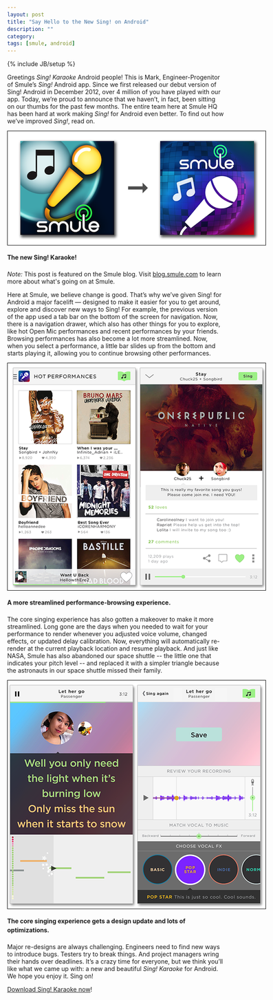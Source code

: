 ```yaml
---
layout: post
title: "Say Hello to the New Sing! on Android"
description: ""
category: 
tags: [smule, android]
---
```

{% include JB/setup %}

Greetings *Sing! Karaoke* Android people! This is Mark, Engineer-Progenitor of Smule’s *Sing!* Android app. Since we first released our debut version of Sing! Android in December 2012, over 4 million of you have played with our app. Today, we’re proud to announce that we haven’t, in fact, been sitting on our thumbs for the past few months. The entire team here at Smule HQ has been hard at work making *Sing!* for Android even better. To find out how we’ve improved *Sing!*, read on.

<div>
	<img class="rounded-corners" style="max-width: 600px; border: 1px solid #000000;" src="/assets/images/posts/2014-05-28/new_icon.png"/>
	<p class="caption-text" style="line-height: 1.5em; margin-bottom: 20px;"><strong>The new Sing! Karaoke!</strong></p>
</div>

<!--break-->

*Note:* This post is featured on the Smule blog. Visit [blog.smule.com][1] to learn more about what's going on at Smule.

Here at Smule, we believe change is good. That’s why we’ve given Sing! for Android a major facelift — designed to make it easier for you to get around, explore and discover new ways to Sing! For example, the previous version of the app used a tab bar on the bottom of the screen for navigation. Now, there is a navigation drawer, which also has other things for you to explore, like hot Open Mic performances and recent performances by your friends. Browsing performances has also become a lot more streamlined. Now, when you select a performance, a little bar slides up from the bottom and starts playing it, allowing you to continue browsing other performances. 

<div>
	<img class="rounded-corners" style="max-width: 600px; border: 1px solid #000000;" src="/assets/images/posts/2014-05-28/browsing.png"/>
	<p class="caption-text" style="line-height: 1.5em; margin-bottom: 20px;"><strong>A more streamlined performance-browsing experience.</strong></p>
</div>

The core singing experience has also gotten a makeover to make it more streamlined. Long gone are the days when you needed to wait for your performance to render whenever you adjusted voice volume, changed effects, or updated delay calibration. Now, everything will automatically re-render at the current playback location and resume playback. And just like NASA, Smule has also abandoned our space shuttle -- the little one that indicates your pitch level -- and replaced it with a simpler triangle because the astronauts in our space shuttle missed their family.  

<div>
	<img class="rounded-corners" style="max-width: 600px; border: 1px solid #000000;" src="/assets/images/posts/2014-05-28/singing.png"/>
	<p class="caption-text" style="line-height: 1.5em; margin-bottom: 20px;"><strong>The core singing experience gets a design update and lots of optimizations.</strong></p>
</div>

Major re-designs are always challenging. Engineers need to find new ways to introduce bugs. Testers try to break things. And project managers wring their hands over deadlines. It’s a crazy time for everyone, but we think you’ll like what we came up with: a new and beautiful *Sing! Karaoke* for Android. We hope you enjoy it. Sing on!

[Download Sing! Karaoke now][2]!

[1]: http://blog.smule.com
[2]: https://play.google.com/store/apps/details?id=com.smule.singandroid